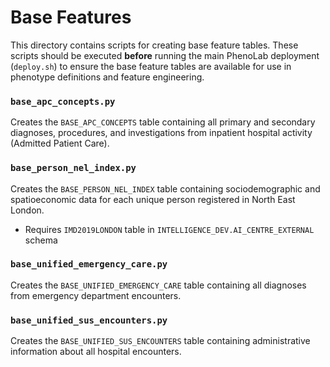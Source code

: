 # Base Features

This directory contains scripts for creating base feature tables. These scripts should be executed **before** running the main PhenoLab deployment (`deploy.sh`) to ensure the base feature tables are available for use in phenotype definitions and feature engineering.

### `base_apc_concepts.py`
Creates the `BASE_APC_CONCEPTS` table containing all primary and secondary diagnoses, procedures, and investigations from inpatient hospital activity (Admitted Patient Care).

### `base_person_nel_index.py`
Creates the `BASE_PERSON_NEL_INDEX` table containing sociodemographic and spatioeconomic data for each unique person registered in North East London.
- Requires `IMD2019LONDON` table in `INTELLIGENCE_DEV.AI_CENTRE_EXTERNAL` schema

### `base_unified_emergency_care.py`
Creates the `BASE_UNIFIED_EMERGENCY_CARE` table containing all diagnoses from emergency department encounters.

### `base_unified_sus_encounters.py`
Creates the `BASE_UNIFIED_SUS_ENCOUNTERS` table containing administrative information about all hospital encounters.